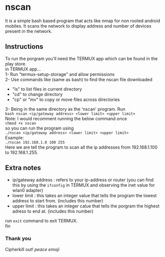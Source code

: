 # nscan
It is a simple bash based program that acts like nmap for non rooted android mobiles. It scans the network to display address and number of devices present in the network.

## Instructions
To run the porgram you'll need the TERMUX app which can be found in the play store.  
in TERMUX app...  
1- Run "termux-setup-storage" and allow permissions  
2- Use commands like (same as bash) to find the nscan file downloaded  
 - "ls" to list files in current directory  
 - "cd" to change directory  
 - "cp" or "mv" to copy or move files across directories  

3- Being in the same directory as the 'nscan' program. Run  
`bash nscan <ip/gateway address> <lower limit> <upper limit>`  
Note: I would recomment running the below command once  
`chmod +x nscan`  
so you can run the program using  
`./nscan <ip/gateway address> <lower limit> <upper limit>`  
Example:  
  `./nscan 192.168.1.0 100 255`  
Here we are tell the program to scan all the ip addresses from 192.168.1.100 to 192.168.1.255.  

## Extra notes
 - ip/gateway address : refers to your ip-address or router (you can find this by using the `ifconfig` in TERMUX and observing the inet value for wlan0 adapter)  
 - lower limit        : this takes an integer value that tells the program the lowest address to start from. (includes this number)  
 - upper limit        : this takes an integer calue that tells the porgram the highest adress to end at. (includes this number)  

run `exit` command to exit TERMUX.  
fin
  
### Thank you
Cipherkill out! *peace emoji*
